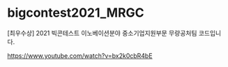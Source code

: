 # bigcontest2021_MRGC
[최우수상] 2021 빅콘테스트 이노베이션분야 중소기업지원부문 무량공처팀 코드입니다.

https://www.youtube.com/watch?v=bx2k0cbR4bE
